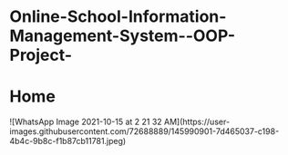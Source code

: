 # Online-School-Information-Management-System--OOP-Project-

<h1>Home</h1>
![WhatsApp Image 2021-10-15 at 2 21 32 AM](https://user-images.githubusercontent.com/72688889/145990901-7d465037-c198-4b4c-9b8c-f1b87cb11781.jpeg)
